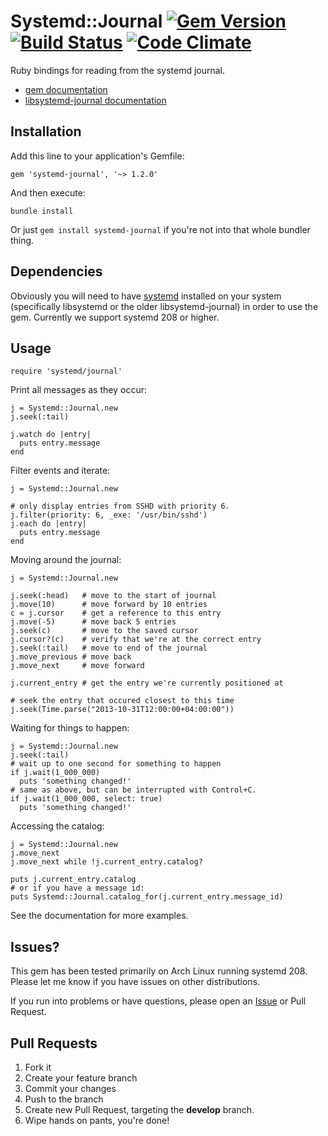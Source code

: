 # Systemd::Journal [![Gem Version](https://badge.fury.io/rb/systemd-journal.png)](http://badge.fury.io/rb/systemd-journal)  [![Build Status](https://travis-ci.org/ledbettj/systemd-journal.png?branch=master)](https://travis-ci.org/ledbettj/systemd-journal) [![Code Climate](https://codeclimate.com/github/ledbettj/systemd-journal.png)](https://codeclimate.com/github/ledbettj/systemd-journal)

Ruby bindings for reading from the systemd journal.

* [gem documentation](http://rubydoc.info/gems/systemd-journal)
* [libsystemd-journal documentation](http://www.freedesktop.org/software/systemd/man/sd-journal.html)

## Installation

Add this line to your application's Gemfile:

    gem 'systemd-journal', '~> 1.2.0'

And then execute:

    bundle install

Or just `gem install systemd-journal` if you're not into that whole bundler
thing.

## Dependencies

Obviously you will need to have
[systemd](http://www.freedesktop.org/wiki/Software/systemd/) installed on your
system (specifically libsystemd or the older libsystemd-journal) in order to
use the gem.  Currently we support systemd 208 or higher.

## Usage

    require 'systemd/journal'

Print all messages as they occur:

    j = Systemd::Journal.new
    j.seek(:tail)

    j.watch do |entry|
      puts entry.message
    end

Filter events and iterate:

    j = Systemd::Journal.new

    # only display entries from SSHD with priority 6.
    j.filter(priority: 6, _exe: '/usr/bin/sshd')
    j.each do |entry|
      puts entry.message
    end

Moving around the journal:

    j = Systemd::Journal.new

    j.seek(:head)   # move to the start of journal
    j.move(10)      # move forward by 10 entries
    c = j.cursor    # get a reference to this entry
    j.move(-5)      # move back 5 entries
    j.seek(c)       # move to the saved cursor
    j.cursor?(c)    # verify that we're at the correct entry
    j.seek(:tail)   # move to end of the journal
    j.move_previous # move back
    j.move_next     # move forward

    j.current_entry # get the entry we're currently positioned at

    # seek the entry that occured closest to this time
    j.seek(Time.parse("2013-10-31T12:00:00+04:00:00"))

Waiting for things to happen:

    j = Systemd::Journal.new
    j.seek(:tail)
    # wait up to one second for something to happen
    if j.wait(1_000_000)
      puts 'something changed!'
    # same as above, but can be interrupted with Control+C.
    if j.wait(1_000_000, select: true)
      puts 'something changed!'

Accessing the catalog:

    j = Systemd::Journal.new
    j.move_next
    j.move_next while !j.current_entry.catalog?

    puts j.current_entry.catalog
    # or if you have a message id:
    puts Systemd::Journal.catalog_for(j.current_entry.message_id)

See the documentation for more examples.

## Issues?

This gem has been tested primarily on Arch Linux running systemd 208.  Please
let me know if you have issues on other distributions.

If you run into problems or have questions, please open an
[Issue](https://github.com/ledbettj/systemd-journal/issues) or Pull Request.

## Pull Requests

1. Fork it
2. Create your feature branch
3. Commit your changes
4. Push to the branch
5. Create new Pull Request, targeting the __develop__ branch.
6. Wipe hands on pants, you're done!

